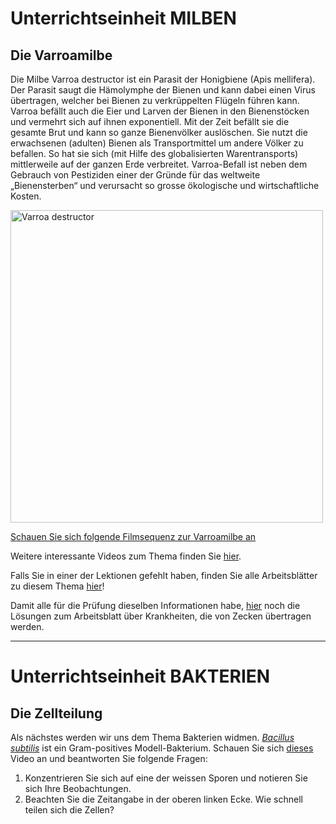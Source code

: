 # Unterrichtseinheit MILBEN

## Die Varroamilbe

Die Milbe Varroa destructor ist ein Parasit der Honigbiene (Apis mellifera). Der Parasit saugt die Hämolymphe der Bienen und kann dabei einen Virus übertragen, welcher bei Bienen zu verkrüppelten Flügeln führen kann. Varroa befällt auch die Eier und Larven der Bienen in den Bienenstöcken und vermehrt sich auf ihnen exponentiell. Mit der Zeit befällt sie die gesamte Brut und kann so ganze Bienenvölker auslöschen. Sie nutzt die erwachsenen (adulten) Bienen als Transportmittel um andere Völker zu befallen. So hat sie sich (mit Hilfe des globalisierten Warentransports) mittlerweile auf der ganzen Erde verbreitet. Varroa-Befall ist neben dem Gebrauch von Pestiziden einer der Gründe für das weltweite „Bienensterben“ und verursacht so grosse ökologische und wirtschaftliche Kosten.

<img src="https://aristabeeresearch.org/wp-content/uploads/2013/05/Varroa-Mite-Gilles-San-Martin-1024x685.jpg" width="500" alt="Varroa destructor" align="middle">

[Schauen Sie sich folgende Filmsequenz zur Varroamilbe an](https://www.youtube.com/watch?v=teopiu9VYBA)

Weitere interessante Videos zum Thema finden Sie [hier](https://github.com/DominicEicher/Bio/blob/master/Videos.md).

Falls Sie in einer der Lektionen gefehlt haben, finden Sie alle Arbeitsblätter zu diesem Thema [hier](https://github.com/DominicEicher/Bio/tree/master/Arbeitsbl%C3%A4tter)!

Damit alle für die Prüfung dieselben Informationen habe, [hier](https://github.com/DominicEicher/Bio/blob/master/Arbeitsbl%C3%A4tter/Arbeitsblatt%20FSME%20vs%20Borreliose.pdf) noch die Lösungen zum Arbeitsblatt über Krankheiten, die von Zecken übertragen werden. 

___

# Unterrichtseinheit BAKTERIEN

## Die Zellteilung

Als nächstes werden wir uns dem Thema Bakterien widmen. [*Bacillus subtilis*](http://www.wikiwand.com/de/Bacillus_subtilis) ist ein Gram-positives Modell-Bakterium. Schauen Sie sich [dieses](https://github.com/DominicEicher/Bio/blob/master/Videos/B.%20subtilis%20aus%20Sporen_DE2010.avi) Video an und beantworten Sie folgende Fragen:

1. Konzentrieren Sie sich auf eine der weissen Sporen und notieren Sie sich Ihre Beobachtungen.
2. Beachten Sie die Zeitangabe in der oberen linken Ecke. Wie schnell teilen sich die Zellen?

